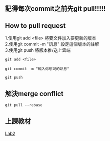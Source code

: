 ## 記得每次commit之前先git pull!!!!!
## How to pull request
1.使用git add \<file\> 將要文件加入要更新的版本  
2.使用git commit -m "訊息" 設定這個版本的註解  
3.使用git push 將版本推/送上雲端  
```
git add <file>
```
```
git commit -m "輸入你想說的訊息"
```
```
git push
```

## 解決merge conflict
```
git pull --rebase
```

## 上課教材
[Lab2](https://drive.google.com/file/d/1VbJf0k_hWzUK0Pw-tUSgQfn0Gb2w3_cm/view)
